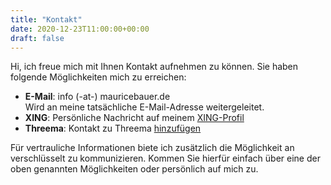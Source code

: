 ```yaml
---
title: "Kontakt"
date: 2020-12-23T11:00:00+00:00
draft: false
---
```


Hi, ich freue mich mit Ihnen Kontakt aufnehmen zu können. Sie haben folgende Möglichkeiten mich zu erreichen:

- **E-Mail**: info (-at-) mauricebauer.de  
  Wird an meine tatsächliche E-Mail-Adresse weitergeleitet.
- **XING**: Persönliche Nachricht auf meinem [XING-Profil](https://www.xing.com/profile/Maurice_Bauer7)
- **Threema**: Kontakt zu Threema [hinzufügen](https://threema.id/XW72EK4D)

Für vertrauliche Informationen biete ich zusätzlich die Möglichkeit an verschlüsselt zu kommunizieren. Kommen Sie hierfür einfach über eine der oben genannten Möglichkeiten oder persönlich auf mich zu.
